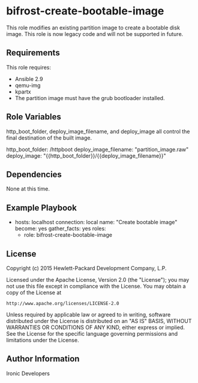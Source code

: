 bifrost-create-bootable-image
=============================

This role modifies an existing partition image to create a bootable disk image.
This role is now legacy code and will not be supported in future.

Requirements
------------

This role requires:

- Ansible 2.9
- qemu-img
- kpartx
- The partition image must have the grub bootloader installed.

Role Variables
--------------

http_boot_folder, deploy_image_filename, and deploy_image all control the final
destination of the built image.

http_boot_folder: /httpboot
deploy_image_filename: "partition_image.raw"
deploy_image: "{{http_boot_folder}}/{{deploy_image_filename}}"

Dependencies
------------

None at this time.

Example Playbook
----------------

- hosts: localhost
  connection: local
  name: "Create bootable image"
  become: yes
  gather_facts: yes
  roles:
    - role: bifrost-create-bootable-image


License
-------

Copyright (c) 2015 Hewlett-Packard Development Company, L.P.

Licensed under the Apache License, Version 2.0 (the "License");
you may not use this file except in compliance with the License.
You may obtain a copy of the License at

    http://www.apache.org/licenses/LICENSE-2.0

Unless required by applicable law or agreed to in writing, software
distributed under the License is distributed on an "AS IS" BASIS,
WITHOUT WARRANTIES OR CONDITIONS OF ANY KIND, either express or implied.
See the License for the specific language governing permissions and
limitations under the License.

Author Information
------------------

Ironic Developers
